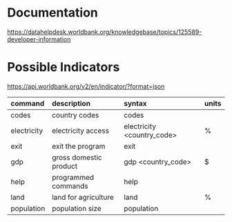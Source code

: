 # Documentation
https://datahelpdesk.worldbank.org/knowledgebase/topics/125589-developer-information

# Possible Indicators
https://api.worldbank.org/v2/en/indicator/?format=json

| command     | description            | syntax                     | units   |
|:------------|:-----------------------|:---------------------------|:--------|
| codes       | country codes          | codes <letter>             |         |
| electricity | electricity access     | electricity <country_code> | %       |
| exit        | exit the program       | exit                       |         |
| gdp         | gross domestic product | gdp <country_code>         | $       |
| help        | programmed commands    | help <command>             |         |
| land        | land for agriculture   | land <country code>        | %       |
| population  | population size        | population <country code>  |         |

